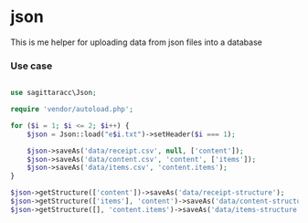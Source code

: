# json

This is me helper for uploading data from json files into a database

### Use case
```php

use sagittaracc\Json;

require 'vendor/autoload.php';

for ($i = 1; $i <= 2; $i++) {
    $json = Json::load("e$i.txt")->setHeader($i === 1);

    $json->saveAs('data/receipt.csv', null, ['content']);
    $json->saveAs('data/content.csv', 'content', ['items']);
    $json->saveAs('data/items.csv', 'content.items');
}

$json->getStructure(['content'])->saveAs('data/receipt-structure');
$json->getStructure(['items'], 'content')->saveAs('data/content-structure');
$json->getStructure([], 'content.items')->saveAs('data/items-structure');
```